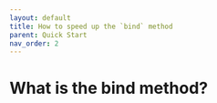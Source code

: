 ```yaml
---
layout: default
title: How to speed up the `bind` method
parent: Quick Start
nav_order: 2
---
```


# What is the bind method?